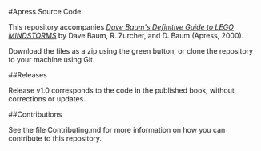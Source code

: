 #Apress Source Code

This repository accompanies [*Dave Baum's Definitive Guide to LEGO MINDSTORMS*](http://www.apress.com/9781893115095) by Dave Baum, R. Zurcher, and D. Baum (Apress, 2000).

[comment]: #cover


Download the files as a zip using the green button, or clone the repository to your machine using Git.

##Releases

Release v1.0 corresponds to the code in the published book, without corrections or updates.

##Contributions

See the file Contributing.md for more information on how you can contribute to this repository.
